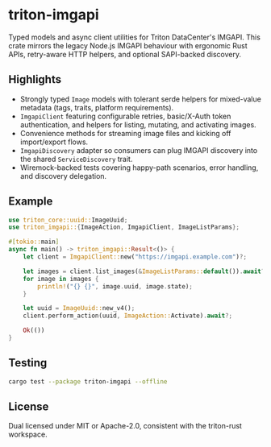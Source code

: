 # triton-imgapi

Typed models and async client utilities for Triton DataCenter's IMGAPI. This crate mirrors the legacy Node.js IMGAPI behaviour with ergonomic Rust APIs, retry-aware HTTP helpers, and optional SAPI-backed discovery.

## Highlights

- Strongly typed `Image` models with tolerant serde helpers for mixed-value metadata (tags, traits, platform requirements).
- `ImgapiClient` featuring configurable retries, basic/X-Auth token authentication, and helpers for listing, mutating, and activating images.
- Convenience methods for streaming image files and kicking off import/export flows.
- `ImgapiDiscovery` adapter so consumers can plug IMGAPI discovery into the shared `ServiceDiscovery` trait.
- Wiremock-backed tests covering happy-path scenarios, error handling, and discovery delegation.

## Example

```rust
use triton_core::uuid::ImageUuid;
use triton_imgapi::{ImageAction, ImgapiClient, ImageListParams};

#[tokio::main]
async fn main() -> triton_imgapi::Result<()> {
    let client = ImgapiClient::new("https://imgapi.example.com")?;

    let images = client.list_images(&ImageListParams::default()).await?;
    for image in images {
        println!("{} {}", image.uuid, image.state);
    }

    let uuid = ImageUuid::new_v4();
    client.perform_action(uuid, ImageAction::Activate).await?;

    Ok(())
}
```

## Testing

```bash
cargo test --package triton-imgapi --offline
```

## License

Dual licensed under MIT or Apache-2.0, consistent with the triton-rust workspace.
